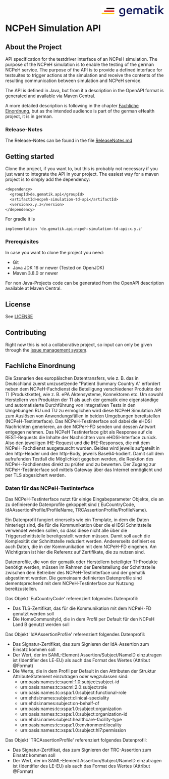 <img align="right" width="200" height="37" src="Gematik_Logo_Flag.png" alt="Gematik Logo"/> <br/> 

# NCPeH Simulation API

## About the Project
API specification for the testdriver interface of an NCPeH simulation. 
The purpose of the NCPeH simulation is to enable the testing of the german NCPeH service. 
The purpose of the API is to provide a defined interface for testsuites to trigger actions at the simulation 
and receive the contents of the resulting communication between simulation and NCPeH service.

The API is defined in Java, but from it a description in the OpenAPI format is generated and available via Maven Central.

A more detailed description is following in the chapter [Fachliche Einordnung](#fachliche-einordnung),
but as the intended audience is part of the german eHealth project, it is in german.

### Release-Notes
The Release-Notes can be found in the file [ReleaseNotes.md](./ReleaseNotes.md)

## Getting started
Clone the project, if you want to, but this is probably not necessary if you just want to integrate the API in your project.
The easiest way for a maven project is to simply add the dependency:<br/>

    <dependency>
      <groupId>de.gematik.api</groupId>
      <artifactId>ncpeh-simulation-td-api</artifactId>
      <version>x.y.z</version>
    </dependency>  

For gradle it is

    implementation 'de.gematik.api:ncpeh-simulation-td-api:x.y.z'

### Prerequisites
In case you want to clone the project you need:
* Git
* Java JDK 16 or newer (Tested on OpenJDK)
* Maven 3.8.0 or newer

For non Java-Projects code can be generated from the OpenAPI description available at Maven Central.

## License
See [LICENSE](./LICENSE)

## Contributing
Right now this is not a collaborative project, so input can only be given through the
[issue management system](https://github.com/gematik/NCPeH-Simulation-API/issues).


## Fachliche Einordnung
Die Szenarien des europäischen Datentransfers, wie z. B. das in Deutschland zuerst umzusetzende "Patient Summary Country
A" erfordert neben dem NCPeH-Fachdienst die Beteiligung verschiedener Produkte der TI (Produktkette), wie z. B. ePA
Aktensysteme, Konnektoren etc.
Um sowohl Herstellern von Produkten der TI als auch der gematik eine eigenständige und automatisierte Durchführung von
integrativen Tests in den Umgebungen RU und TU zu ermöglichen wird diese NCPeH Simulation API zum Auslösen von
Anwendungsfällen in beiden Umgebungen bereitstellen (NCPeH-Testinterface). Das NCPeH-Testinterface soll dabei die eHDSI
Nachrichten generieren, an den NCPeH-FD senden und dessen Antwort entgegen nehmen.
Das NCPeH Testinterface gibt als Response auf die REST-Requests die Inhalte der Nachrichten vom eHDSI-Interface zurück.
Also den jeweiligen IHE-Request und die IHE-Responses, die mit dem NCPeH-Fachdienst ausgetauscht wurden. Beides wird
jeweils aufgeteilt in den http-Header und den http-Body, jeweils Base64-kodiert. Damit soll dem aufrufenden Testfall die
Möglichkeit gegeben werden, die Reaktion des NCPeH-Fachdienstes direkt zu prüfen und zu bewerten.
Der Zugang zur NCPeH-Testinterface soll mittels Gateway über das Internet ermöglicht und per TLS abgesichert werden.

### Daten für das NCPeH-Testinterface

Das NCPeH-Testinterface nutzt für einige Eingabeparameter Objekte, die an zu definierende Datenprofile gekoppelt sind (
EuCountryCode, IdAAssertionProfile/ProfileName, TRCAssertionProfile/ProfileName).

Ein Datenprofil fungiert einerseits wie ein Template, in dem die Daten hinterlegt sind, die für die Kommunikation über
die eHDSI Schnittstelle verwendet werden sollen, so dass diese nicht alle über die Triggerschnittstelle bereitgestellt
werden müssen. Damit soll auch die Komplexität der Schnittstelle reduziert werden. Andererseits definiert es auch Daten,
die in der Kommunikation mit dem NCPeH-FD eingehen. Am Wichtigsten ist hier die Referenz auf Zertifikate, die zu nutzen
sind.

Datenprofile, die von der gematik oder Herstellern beteiligter TI-Produkte benötigt werden, müssen im Rahmen der
Bereitstellung der Schnittstelle zwischen dem Betreiber des NCPeH-Testinterface und der gematik abgestimmt werden. Die
gemeinsam definierten Datenprofile sind dementsprechend mit dem NCPeH-Testinterface zur Nutzung bereitzustellen.

Das Objekt 'EuCountryCode' referenziert folgendes Datenprofil:

* Das TLS-Zertifikat, das für die Kommunikation mit dem NCPeH-FD genutzt werden soll
* Die HomeCommunityId, die in dem Profil per Default für den NCPeH Land B genutzt werden soll

Das Objekt 'IdAAssertionProfile' referenziert folgendes Datenprofil:

* Das Signatur-Zertifikat, das zum Signieren der IdA-Assertion zum Einsatz kommen soll
* Der Wert, der im SAML-Element Assertion/Subject/NameID einzutragen ist (Identifier des LE-EU) als auch das Format des
  Wertes (Attribut @Format)
* Die Werte, die in dem Profil per Default in den Attributen der Struktur AttributeStatement einzutragen oder
  wegzulassen sind:
    - urn:oasis:names:tc:xacml:1.0:subject:subject-id
    - urn:oasis:names:tc:xacml:2.0:subject:role
    - urn:oasis:names:tc:xspa:1.0:subject:functional-role
    - urn:ehdsi:names:subject:clinical-speciality
    - urn:ehdsi:names:subject:on-behalf-of
    - urn:oasis:names:tc:xspa:1.0:subject:organization
    - urn:oasis:names:tc:xspa:1.0:subject:organization-id
    - urn:ehdsi:names:subject:healthcare-facility-type
    - urn:oasis:names:tc:xspa:1.0:environment:locality
    - urn:oasis:names:tc:xspa:1.0:subject:hl7:permission

Das Objekt 'TRCAssertionProfile' referenziert folgendes Datenprofil:

* Das Signatur-Zertifikat, das zum Signieren der TRC-Assertion zum Einsatz kommen soll
* Der Wert, der im SAML-Element Assertion/Subject/NameID einzutragen ist (Identifier des LE-EU) als auch das Format des
  Wertes (Attribut @Format)
